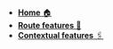 <!-- markdownlint-disable-next-line MD041 -->
- [**Home** 🏠](./README.md)
- [**Route features** 🚏](./route-features.md)
- [**Contextual features** 🖇️](./contextual-features.md)
